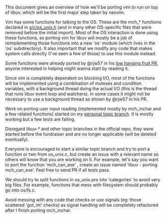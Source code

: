 This document gives an overview of how we'll be porting vim to run on top of libuv, which will be the first major step taken by neovim.

Vim has some functions for talking to the OS. These are the mch_* functions declared in [src/os_unix.h](https://github.com/neovim/neovim/blob/master/src/os_unix.h) (and in many other OS-specific files that were removed before the initial import). Most of the OS interaction is done using these functions, so porting vim for libuv will mostly be a job of reimplementing those functions into a new 'os' module (which lives in the 'os' subdirectory). It also important  that we modify any code that makes system calls directly (I've seen a few of those) to use this module instead.

Some functions were already ported by @rjw57 in his [low hanging fruit PR](https://github.com/neovim/neovim/pull/115), anyone interested in helping might wanna start by reading it.

Since vim is completely dependent on blocking I/O, most of the functions will be implemented using a combination of mutexes and condition variables, with a background thread doing the actual I/O (this is the thread that runs libuv event loop and watchers). In some cases it might not be necessary to use a background thread as shown by @rjw57 in his PR.

Work on porting user input reading (implemented mostly by mch_inchar and a few related functions) started on my [personal topic branch](https://github.com/tarruda/neovim/blob/libuv-os/src/os/io.c). It is mostly working but a few tests are failing.

Disregard libuv-* and other topic branches in the official repo, they were started before the fundraiser and are no longer applicable (will be deleted eventually).

Everyone is encouraged to start a similar topic branch and try to port a function or two from os_unix.c, but  create an issue with a relevant name so others will know that you are working on it. For example, let's say you want to port the function 'mch_can_exe' , create an issue named 'libuv - porting mch_can_exe'. Feel free to send PR if all tests pass.

We should try to split functions in os_unix.pro into 'categories' to avoid very big files. For example, functions that mess with filesystem should probably go into os/fs.c.

Avoid messing with any code that checks or use signals (eg: those scattered 'got_int' checks) as signal handling will be completely refactored after I finish porting mch_inchar.
